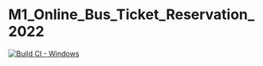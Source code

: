 # M1_Online_Bus_Ticket_Reservation_2022


[![Build CI - Windows](https://github.com/Varma2324/M1_Online_Ticket_Booking_2022/actions/workflows/Build_Windows.yml/badge.svg)](https://github.com/Varma2324/M1_Online_Ticket_Booking_2022/actions/workflows/Build_Windows.yml)

